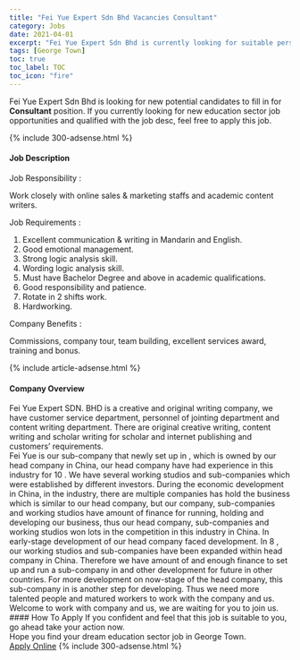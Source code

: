 ```yaml
---
title: "Fei Yue Expert Sdn Bhd Vacancies Consultant" 
category: Jobs 
date: 2021-04-01 
excerpt: "Fei Yue Expert Sdn Bhd is currently looking for suitable person to fill in the Consultant which positioned at George Town" 
tags: [George Town] 
toc: true 
toc_label: TOC 
toc_icon: "fire" 
--- 
```


<p>Fei Yue Expert Sdn Bhd is looking for new potential candidates to fill in for <b>Consultant</b> position. If you currently looking for new education sector job opportunities and qualified with the job desc, feel free to apply this job.
</p>{% include 300-adsense.html %} 
<div><div><h4>Job Description</h4></div><div><div><span><div><p>Job Responsibility :</p><p>Work closely with online sales &amp; marketing staffs and academic content writers.</p><p>Job Requirements :</p><ol><li>Excellent communication &amp; writing in Mandarin and English.</li><li>Good emotional management.</li><li>Strong logic analysis skill.</li><li>Wording logic analysis skill.</li><li>Must have Bachelor Degree and above in academic qualifications.</li><li>Good responsibility and patience.</li><li>Rotate in 2 shifts work.</li><li>Hardworking.</li></ol><p>Company Benefits :</p><p>Commissions, company tour, team building, excellent services award, training and bonus.</p></div></span></div></div></div> 
{% include article-adsense.html %} 
<div><div><h4>Company Overview</h4></div><div><div><span><div><div>
<div>Fei Yue Expert SDN. BHD is a creative and original writing company, we have customer service department, personnel of jointing department and content writing department. There are original creative writing, content writing and scholar writing for scholar and internet publishing and customers&#8217; requirements.</div>
<div>Fei Yue is our sub-company that newly set up in , which is owned by our head company in China, our head company have had experience in this industry for 10 . We have several working studios and sub-companies which were established by different investors. During the economic development in China, in the industry, there are multiple companies has hold the business which is similar to our head company, but our company, sub-companies and working studios have amount of finance for running, holding and developing our business, thus our head company, sub-companies and working studios won lots in the competition in this industry in China. In early-stage development of our head company faced development. In 8 , our working studios and sub-companies have been expanded within head company in China. Therefore we have amount of and enough finance to set up and run a sub-company in and other development for future in other countries. For more development on now-stage of the head company, this sub-company in is another step for developing. Thus we need more talented people and matured workers to work with the company and us.</div>
<div>Welcome to work with company and us, we are waiting for you to join us.</div>
</div></div></span></div></div></div> 
#### How To Apply 
If you confident and feel that this job is suitable to you, go ahead take your action now. <br/> 
Hope you find your dream education sector job in George Town. <br/> 
<a href="https://www.jobstreet.com.my/en/job/consultant-4519085?jobId=jobstreet-my-job-4519085" class="btn btn--info" target="_blank" rel="nofollow noopenner">Apply Online</a> 
{% include 300-adsense.html %} 